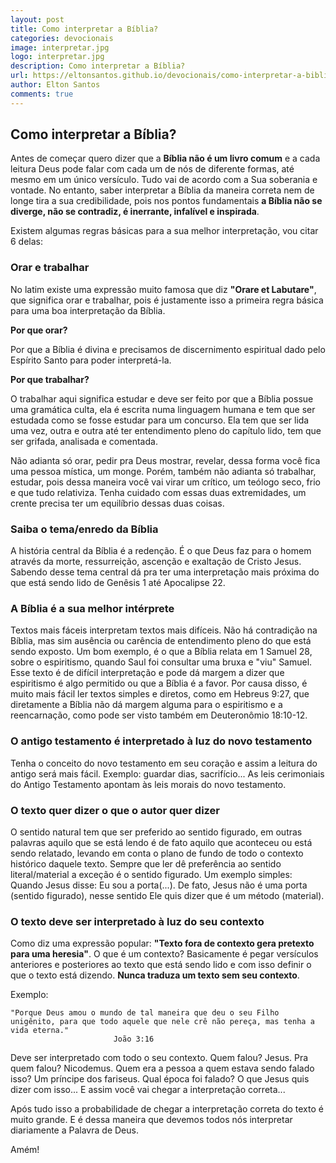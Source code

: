```yaml
---
layout: post
title: Como interpretar a Bíblia?
categories: devocionais
image: interpretar.jpg
logo: interpretar.jpg
description: Como interpretar a Bíblia?
url: https://eltonsantos.github.io/devocionais/como-interpretar-a-biblia/
author: Elton Santos
comments: true
---
```


## Como interpretar a Bíblia?

<p class="intro"><span class="dropcap">A</span>ntes de começar quero dizer que a <b class="red">Bíblia não é um livro comum</b> e a cada leitura Deus pode falar com cada um de nós de diferente formas, até mesmo em um único versículo. Tudo vai de acordo com a Sua soberania e vontade. No entanto, saber interpretar a Bíblia da maneira correta nem de longe tira a sua credibilidade, pois nos pontos fundamentais <b class="red">a Bíblia não se diverge, não se contradiz, é inerrante, infalível e inspirada</b>.</p>

Existem algumas regras básicas para a sua melhor interpretação, vou citar 6 delas:


### Orar e trabalhar

No latim existe uma expressão muito famosa que diz <b class="gray">**"Orare et Labutare"**</b>, que significa orar e trabalhar, pois é justamente isso a primeira regra básica para uma boa interpretação da Bíblia.

**Por que orar?**

Por que a Bíblia é divina e precisamos de discernimento espiritual dado pelo Espírito Santo para poder interpretá-la.

**Por que trabalhar?**

O trabalhar aqui significa estudar e deve ser feito por que a Bíblia possue uma gramática culta, ela é escrita numa linguagem humana e tem que ser estudada como se fosse estudar para um concurso. Ela tem que ser lida uma vez, outra e outra até ter entendimento pleno do capítulo lido, tem que ser grifada, analisada e comentada. 

Não adianta só orar, pedir pra Deus mostrar, revelar, dessa forma você fica uma pessoa mística, um monge. Porém, também não adianta só trabalhar, estudar, pois dessa maneira você vai virar um crítico, um teólogo seco, frio e que tudo relativiza. Tenha cuidado com essas duas extremidades, um crente precisa ter um equilíbrio dessas duas coisas.


### Saiba o tema/enredo da Bíblia

A história central da Bíblia é a redenção. É o que Deus faz para o homem através da morte, ressurreição, ascenção e exaltação de Cristo Jesus. Sabendo desse tema central dá pra ter uma interpretação mais próxima do que está sendo lido de Genêsis 1 até Apocalipse 22.


### A Bíblia é a sua melhor intérprete

Textos mais fáceis interpretam textos mais difíceis. Não há contradição na Bíblia, mas sim ausência ou carência de entendimento pleno do que está sendo exposto.
Um bom exemplo, é o que a Bíblia relata em 1 Samuel 28, sobre o espiritismo, quando Saul foi consultar uma bruxa e "viu" Samuel. Esse texto é de difícil interpretação e pode dá margem a dizer que espiritismo é algo permitido ou que a Bíblia é a favor. Por causa disso, é muito mais fácil ler textos simples e diretos, como em Hebreus 9:27, que diretamente a Bíblia não dá margem alguma para o espiritismo e a reencarnação, como pode ser visto também em Deuteronômio 18:10-12.


### O antigo testamento é interpretado à luz do novo testamento

Tenha o conceito do novo testamento em seu coração e assim a leitura do antigo será mais fácil. Exemplo: guardar dias, sacrifício...
As leis cerimoniais do Antigo Testamento apontam às leis morais do novo testamento.


### O texto quer dizer o que o autor quer dizer

O sentido natural tem que ser preferido ao sentido figurado, em outras palavras aquilo que se está lendo é de fato aquilo que aconteceu ou está sendo relatado, levando em conta o plano de fundo de todo o contexto histórico daquele texto. Sempre que ler dê preferência ao sentido literal/material a exceção é o sentido figurado.
Um exemplo simples: Quando Jesus disse: Eu sou a porta(...). De fato, Jesus não é uma porta (sentido figurado), nesse sentido Ele quis dizer que é um método (material).


### O texto deve ser interpretado à luz do seu contexto

Como diz uma expressão popular: <b class="gray">"Texto fora de contexto gera pretexto para uma heresia"</b>. O que é um contexto? Basicamente é pegar versículos anteriores e posteriores ao texto que está sendo lido e com isso definir o que o texto está dizendo. **Nunca traduza um texto sem seu contexto**.

Exemplo:

	"Porque Deus amou o mundo de tal maneira que deu o seu Filho unigênito, para que todo aquele que nele crê não pereça, mas tenha a vida eterna."
					       João 3:16

Deve ser interpretado com todo o seu contexto. Quem falou? Jesus. Pra quem falou? Nicodemus. Quem era a pessoa a quem estava sendo falado isso? Um príncipe dos fariseus. Qual época foi falado? O que Jesus quis dizer com isso... E assim você vai chegar a interpretação correta...

Após tudo isso a probabilidade de chegar a interpretação correta do texto é muito grande. E é dessa maneira que devemos todos nós interpretar diariamente a Palavra de Deus.

Amém!
